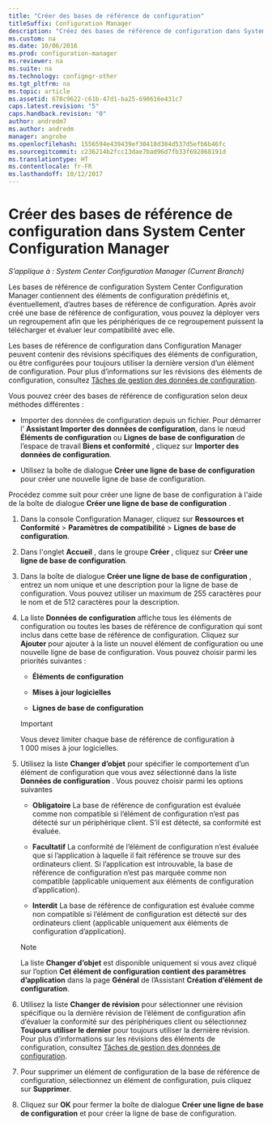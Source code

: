 ```yaml
---
title: "Créer des bases de référence de configuration"
titleSuffix: Configuration Manager
description: "Créez des bases de référence de configuration dans System Center Configuration Manager pour les déployer ensuite dans un regroupement."
ms.custom: na
ms.date: 10/06/2016
ms.prod: configuration-manager
ms.reviewer: na
ms.suite: na
ms.technology: configmgr-other
ms.tgt_pltfrm: na
ms.topic: article
ms.assetid: 678c9622-c61b-47d1-ba25-690616e431c7
caps.latest.revision: "5"
caps.handback.revision: "0"
author: andredm7
ms.author: andredm
manager: angrobe
ms.openlocfilehash: 1556594e439439ef30418d384d537d5efb6b46fc
ms.sourcegitcommit: c236214b2fcc13dae7bad96d7fb33f692868191d
ms.translationtype: HT
ms.contentlocale: fr-FR
ms.lasthandoff: 10/12/2017
---
```

# <a name="create-configuration-baselines-in-system-center-configuration-manager"></a>Créer des bases de référence de configuration dans System Center Configuration Manager

*S’applique à : System Center Configuration Manager (Current Branch)*


Les bases de référence de configuration System Center Configuration Manager contiennent des éléments de configuration prédéfinis et, éventuellement, d’autres bases de référence de configuration. Après avoir créé une base de référence de configuration, vous pouvez la déployer vers un regroupement afin que les périphériques de ce regroupement puissent la télécharger et évaluer leur compatibilité avec elle.  

 Les bases de référence de configuration dans Configuration Manager peuvent contenir des révisions spécifiques des éléments de configuration, ou être configurées pour toujours utiliser la dernière version d’un élément de configuration. Pour plus d’informations sur les révisions des éléments de configuration, consultez [Tâches de gestion des données de configuration](../../compliance/deploy-use/management-tasks-for-configuration-data.md).  

 Vous pouvez créer des bases de référence de configuration selon deux méthodes différentes :  

-   Importer des données de configuration depuis un fichier. Pour démarrer l’ **Assistant Importer des données de configuration**, dans le nœud **Éléments de configuration** ou **Lignes de base de configuration** de l’espace de travail **Biens et conformité** , cliquez sur **Importer des données de configuration**.  

-   Utilisez la boîte de dialogue **Créer une ligne de base de configuration** pour créer une nouvelle ligne de base de configuration.  

 Procédez comme suit pour créer une ligne de base de configuration à l'aide de la boîte de dialogue **Créer une ligne de base de configuration** .  

1.  Dans la console Configuration Manager, cliquez sur **Ressources et Conformité** > **Paramètres de compatibilité** > **Lignes de base de configuration**.  

3.  Dans l'onglet **Accueil** , dans le groupe **Créer** , cliquez sur **Créer une ligne de base de configuration**.  

4.  Dans la boîte de dialogue **Créer une ligne de base de configuration** , entrez un nom unique et une description pour la ligne de base de configuration. Vous pouvez utiliser un maximum de 255 caractères pour le nom et de 512 caractères pour la description.  

5.  La liste **Données de configuration** affiche tous les éléments de configuration ou toutes les bases de référence de configuration qui sont inclus dans cette base de référence de configuration. Cliquez sur **Ajouter** pour ajouter à la liste un nouvel élément de configuration ou une nouvelle ligne de base de configuration. Vous pouvez choisir parmi les priorités suivantes :  

    -   **Éléments de configuration**  

    -   **Mises à jour logicielles**  

    -   **Lignes de base de configuration**  
      > [!IMPORTANT]
      > Vous devez limiter chaque base de référence de configuration à 1 000 mises à jour logicielles.
6.  Utilisez la liste **Changer d’objet** pour spécifier le comportement d’un élément de configuration que vous avez sélectionné dans la liste **Données de configuration** . Vous pouvez choisir parmi les options suivantes  

    -   **Obligatoire** La base de référence de configuration est évaluée comme non compatible si l’élément de configuration n’est pas détecté sur un périphérique client. S’il est détecté, sa conformité est évaluée.  

    -   **Facultatif** La conformité de l’élément de configuration n’est évaluée que si l’application à laquelle il fait référence se trouve sur des ordinateurs client. Si l’application est introuvable, la base de référence de configuration n’est pas marquée comme non compatible (applicable uniquement aux éléments de configuration d’application).  

    -   **Interdit** La base de référence de configuration est évaluée comme non compatible si l’élément de configuration est détecté sur des ordinateurs client (applicable uniquement aux éléments de configuration d’application).  

    > [!NOTE]
    >  La liste **Changer d’objet** est disponible uniquement si vous avez cliqué sur l’option **Cet élément de configuration contient des paramètres d’application** dans la page **Général** de l’Assistant **Création d’élément de configuration**.  

7.  Utilisez la liste **Changer de révision** pour sélectionner une révision spécifique ou la dernière révision de l’élément de configuration afin d’évaluer la conformité sur des périphériques client ou sélectionnez **Toujours utiliser le dernier** pour toujours utiliser la dernière révision. Pour plus d’informations sur les révisions des éléments de configuration, consultez [Tâches de gestion des données de configuration](../../compliance/deploy-use/management-tasks-for-configuration-data.md).  

8.  Pour supprimer un élément de configuration de la base de référence de configuration, sélectionnez un élément de configuration, puis cliquez sur **Supprimer**.  

9. Cliquez sur **OK** pour fermer la boîte de dialogue **Créer une ligne de base de configuration** et pour créer la ligne de base de configuration.  
